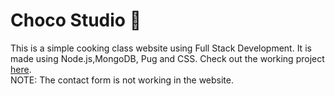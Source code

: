 # Choco Studio 🍫

This is a simple cooking class website using Full Stack Development. It is made using Node.js,MongoDB, Pug and CSS. 
Check out the working project [here](https://choco-studio-dg.herokuapp.com/).
<br>
NOTE: The contact form is not working in the website.

